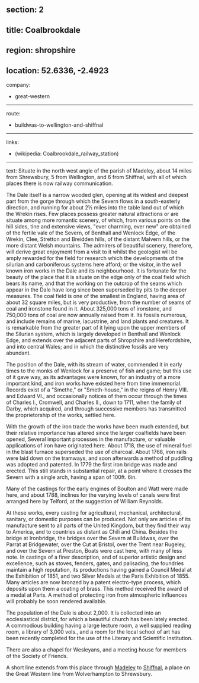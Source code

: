 section: 2
----
title: Coalbrookdale
----
region: shropshire
----
location: 52.6336, -2.4923
----
company:
- great-western
----
route:
- buildwas-to-wellington-and-shiffnal
----
links:
- (wikipedia: Coalbrookdale_railway_station)
----
text: Situate in the north west angle of the parish of Madeley, about 14 miles from Shrewsbury, 5 from Wellington, and 6 from Shiffnal, with all of which places there is now railway communication.

The Dale itself is a narrow wooded glen, opening at its widest and deepest part from the gorge through which the Severn flows in a south-easterly direction, and running for about 2½ miles into the table land out of which the Wrekin rises. Few places possess greater natural attractions or are situate among more romantic scenery, of which, from various points on the hill sides, tine and extensive views, "ever charming, ever new" are obtained of the fertile vale of the Severn, of Benthall and Wenlock Edge, of the Wrekin, Clee, Stretton and Breidden hills, of the distant Malvern hills, or the more distant Welsh mountains. The admirers of beautiful scenery, therefore, will derive great enjoyment from a visit to it whilst the geologist will be amply rewarded for the field for research which the developments of the silurian and carboniferous systems here afford; or the visitor, in the well known iron works in the Dale and its neighbourhood. It is fortunate for the beauty of the place that it is situate on the edge only of the coal field which bears its name, and that the working on the outcrop of the seams which appear in the Dale have long since been superseded by pits to the deeper measures. The coal field is one of the smallest in England, having area of about 32 square miles, but is very productive, from the number of seams of coal and ironstone found in it. About 325,000 tons of ironstone, and 750,000 tons of coal are now annually raised from it. Its fossils numerous, and include remains of marine, lacustrine, and land plants and creatures. It is remarkable from the greater part of it lying upon the upper members of the Silurian system, which is largely developed in Benthall and Wenlock Edge, and extends over the adjacent parts of Shropshire and Herefordshire, and into central Wales; and in which the distinctive fossils are very abundant.

The position of the Dale, with its stream of water, commended it in early times to the monks of Wenlock for a preserve of fish and game; but this use of it gave way, as its advantages were known, for an industry of a more important kind, and iron works have existed here from time immemorial. Records exist of a "Smethe," or "Smeth-house," in the reigns of Henry VIII. and Edward VI., and occasionally notices of them occur through the times of Charles I., Cromwell, and Charles II., down to 1711, when the family of Darby, which acquired, and through successive members has transmitted the proprietorship of the works, settled here.

With the growth of the iron trade the works have been much extended, but their relative importance has altered since the larger coalfields have been opened, Several important processes in the manufacture, or valuable applications of iron have originated here. About 1718, the use of mineral fuel in the blast furnace superseded the use of charcoal. About 1768, iron rails were laid down on the tramways, and soon afterwards a method of puddling was adopted and patented. In 1779 the first iron bridge was made and erected. This still stands in substantial repair, at a point where it crosses the Severn with a single arch, having a span of 100ft. 6in.

Many of the castings for the early engines of Boulton and Watt were made here, and about 1788, inclines for the varying levels of canals were first arranged here by Telford, at the suggestion of William Reynolds.

At these works, every casting for agricultural, mechanical, architectural, sanitary, or domestic purposes can be produced. Not only are articles of its manufacture sent to all parts of the United Kingdom, but they find their way to America, and to countries as distant as Chili and China. Besides the bridge at Ironbridge, the bridges over the Severn at Buildwas, over the Parrat at Bridgewater, over the Cut at Bristol, over the Trent near Rugeley, and over the Severn at Preston, Boats were cast here, with many of less note. In castings of a finer description, and of superior artistic design and excellence, such as stoves, fenders, gates, and palisading, the foundries maintain a high reputation, its productions having gained a Council Medal at the Exhibition of 1851, and two Silver Medals at the Paris Exhibition of 1855. Many articles are now bronzed by a patent electro-type process, which deposits upon them a coating of brass. This method received the award of a medal at Paris. A method of protecting iron from atmospheric influences will probably be soon rendered available.

The population of the Dale is about 2,000. It is collected into an ecclesiastical district, for which a beautiful church has been lately erected. A commodious building having a large lecture room, a well supplied reading room, a library of 3,000 vols., and a room for the local school of art has been recently completed for the use of the Literary and Scientific Institution.

There are also a chapel for Wesleyans, and a meeting house for members of the Society of Friends.

A short line extends from this place through [Madeley](/stations/madeley) to [Shiffnal](/stations/shiffnal), a place on the Great Western line from Wolverhampton to Shrewsbury.
